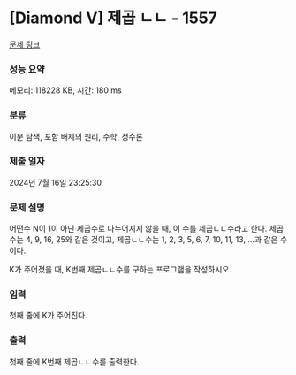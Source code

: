 # [Diamond V] 제곱 ㄴㄴ - 1557 

[문제 링크](https://www.acmicpc.net/problem/1557) 

### 성능 요약

메모리: 118228 KB, 시간: 180 ms

### 분류

이분 탐색, 포함 배제의 원리, 수학, 정수론

### 제출 일자

2024년 7월 16일 23:25:30

### 문제 설명

<p>어떤수 N이 1이 아닌 제곱수로 나누어지지 않을 때, 이 수를 제곱ㄴㄴ수라고 한다. 제곱수는 4, 9, 16, 25와 같은 것이고, 제곱ㄴㄴ수는 1, 2, 3, 5, 6, 7, 10, 11, 13, ...과 같은 수이다.</p>

<p>K가 주어졌을 때, K번째 제곱ㄴㄴ수를 구하는 프로그램을 작성하시오.</p>

### 입력 

 <p>첫째 줄에 K가 주어진다.</p>

### 출력 

 <p>첫째 줄에 K번째 제곱ㄴㄴ수를 출력한다.</p>

